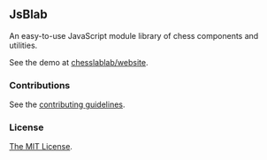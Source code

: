 ## JsBlab

An easy-to-use JavaScript module library of chess components and utilities.

See the demo at [chesslablab/website](https://github.com/chesslablab/website).

### Contributions

See the [contributing guidelines](https://github.com/chesslablab/jsblab/blob/master/CONTRIBUTING.md).

### License

[The MIT License](https://github.com/chesslablab/jsblab/blob/master/LICENSE).
